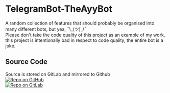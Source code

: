 # TelegramBot-TheAyyBot
A random collection of features that should probably be organised into many different bots, but yea, ¯\\\_(ツ)\_/¯   
Please don't take the code quality of this project as an example of my work, this project is intentionally bad in respect to code quality, the entire bot is a joke.

## Source Code
Source is stored on GitLab and mirrored to Github   
[![Repo on GitHub](https://img.shields.io/badge/repo-GitHub-3D76C2.svg)](https://github.com/zackpollard/TelegramBot-TheAyyBot)   
[![Repo on GitLab](https://img.shields.io/badge/repo-GitLab-6C488A.svg)](https://git.zackpollard.pro/personal-projects/open-source/telegram-bots/TheAyyBot)